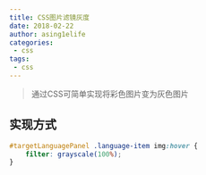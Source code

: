 ```yaml
---
title: CSS图片滤镜灰度
date: 2018-02-22
author: asing1elife
categories:
 - css
tags:
 - css
---
```

> 通过CSS可简单实现将彩色图片变为灰色图片  

## 实现方式
```css
#targetLanguagePanel .language-item img:hover {
	filter: grayscale(100%);
}
```